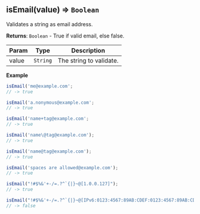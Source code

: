 <a name="isEmail"></a>

## isEmail(value) ⇒ <code>Boolean</code>
Validates a string as email address.

**Returns**: <code>Boolean</code> - True if valid email, else false.  

| Param | Type | Description |
| --- | --- | --- |
| value | <code>String</code> | The string to validate. |

**Example**  
```js
isEmail('me@example.com';
// -> true

isEmail('a.nonymous@example.com';
// -> true

isEmail('name+tag@example.com';
// -> true

isEmail('name\@tag@example.com');
// -> true

isEmail('name@tag@example.com');
// -> true

isEmail('spaces are allowed@example.com');
// -> true

isEmail("!#$%&'+-/=.?^`{|}~@[1.0.0.127]");
// -> true

isEmail("!#$%&'+-/=.?^`{|}~@[IPv6:0123:4567:89AB:CDEF:0123:4567:89AB:CDEF]");
// -> false
```
